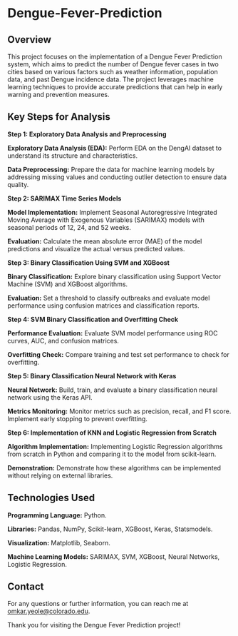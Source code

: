 # Dengue-Fever-Prediction

## Overview

This project focuses on the implementation of a Dengue Fever Prediction system, which aims to predict the number of Dengue fever cases in two cities based on various factors such as weather information, population data, and past Dengue incidence data. The project leverages machine learning techniques to provide accurate predictions that can help in early warning and prevention measures.

## Key Steps for Analysis

**Step 1: Exploratory Data Analysis and Preprocessing**

**Exploratory Data Analysis (EDA):** Perform EDA on the DengAI dataset to understand its structure and characteristics.

**Data Preprocessing:** Prepare the data for machine learning models by addressing missing values and conducting outlier detection to ensure data quality.

**Step 2: SARIMAX Time Series Models**

**Model Implementation:** Implement Seasonal Autoregressive Integrated Moving Average with Exogenous Variables (SARIMAX) models with seasonal periods of 12, 24, and 52 weeks.

**Evaluation:** Calculate the mean absolute error (MAE) of the model predictions and visualize the actual versus predicted values.

**Step 3: Binary Classification Using SVM and XGBoost**

**Binary Classification:** Explore binary classification using Support Vector Machine (SVM) and XGBoost algorithms.

**Evaluation:** Set a threshold to classify outbreaks and evaluate model performance using confusion matrices and classification reports.

**Step 4: SVM Binary Classification and Overfitting Check**

**Performance Evaluation:** Evaluate SVM model performance using ROC curves, AUC, and confusion matrices.

**Overfitting Check:** Compare training and test set performance to check for overfitting.

**Step 5: Binary Classification Neural Network with Keras**

**Neural Network:** Build, train, and evaluate a binary classification neural network using the Keras API.

**Metrics Monitoring:** Monitor metrics such as precision, recall, and F1 score. Implement early stopping to prevent overfitting.

**Step 6: Implementation of KNN and Logistic Regression from Scratch**

**Algorithm Implementation:** Implementing Logistic Regression algorithms from scratch in Python and comparing it to the model from scikit-learn.

**Demonstration:** Demonstrate how these algorithms can be implemented without relying on external libraries.

## Technologies Used

**Programming Language:** Python.

**Libraries:** Pandas, NumPy, Scikit-learn, XGBoost, Keras, Statsmodels.

**Visualization:** Matplotlib, Seaborn.

**Machine Learning Models:** SARIMAX, SVM, XGBoost, Neural Networks, Logistic Regression.

## Contact

For any questions or further information, you can reach me at omkar.yeole@colorado.edu.

Thank you for visiting the Dengue Fever Prediction project!
